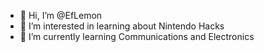 - 👋 Hi, I’m @EfLemon
- 👀 I’m interested in learning about Nintendo Hacks
- 🌱 I’m currently learning Communications and Electronics
<!---
EfLemon/EfLemon is a ✨ special ✨ repository because its `README.md` (this file) appears on your GitHub profile.
You can click the Preview link to take a look at your changes.
--->

